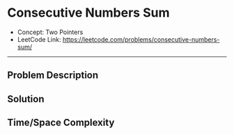 # Consecutive Numbers Sum

- Concept: Two Pointers
- LeetCode Link: https://leetcode.com/problems/consecutive-numbers-sum/

---

## Problem Description

## Solution

## Time/Space Complexity


